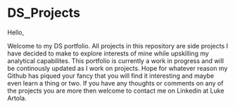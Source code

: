 # DS_Projects

Hello, 

Welcome to my DS portfolio. All projects in this repository are side projects I have decided to make to explore interests of mine while upskilling my analytical capabilites. This portfolio is currently a work in progress and will be continously updated as I work on projects. Hope for whatever reason my Github has piqued your fancy that you will find it interesting and maybe even learn a thing or two. If you have any thoughts or comments on any of the projects you are more then welcome to contact me on Linkedin at Luke Artola. 


